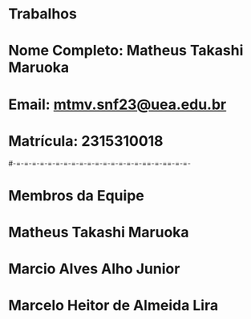 # Trabalhos
# Nome Completo: Matheus Takashi Maruoka 
# Email: mtmv.snf23@uea.edu.br
# Matrícula: 2315310018
#-=-=-=-=-=-=-=-=-=-=-=-=-=-=-=-=-==-=-==-=-=-
# Membros da Equipe
# Matheus Takashi Maruoka
# Marcio Alves Alho Junior
# Marcelo Heitor de Almeida Lira
